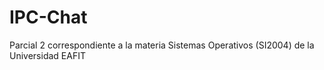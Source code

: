 # IPC-Chat
Parcial 2 correspondiente a la materia Sistemas Operativos (SI2004) de la Universidad EAFIT
